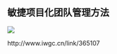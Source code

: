 ## 敏捷项目化团队管理方法
 ![](http://mmbiz.qpic.cn/mmbiz/BDcu2rMySicpiaSdCIkCiade1Ldd0FO3YOw5B5s82C2PX7hw4kx1xCbDkJVgZo491FgC52hribyHfBIaHhicC6KaJPw/640?wx_fmt=jpeg&wxfrom=5)
<head><meta http-equiv="Content-Type" content="text/html; charset=utf-8"></head>
http://www.iwgc.cn/link/365107


